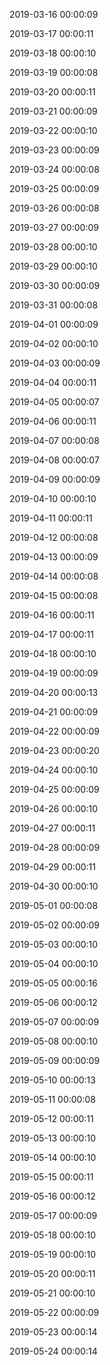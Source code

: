 

2019-03-16 00:00:09

2019-03-17 00:00:11

2019-03-18 00:00:10

2019-03-19 00:00:08

2019-03-20 00:00:11

2019-03-21 00:00:09

2019-03-22 00:00:10

2019-03-23 00:00:09

2019-03-24 00:00:08

2019-03-25 00:00:09

2019-03-26 00:00:08

2019-03-27 00:00:09

2019-03-28 00:00:10

2019-03-29 00:00:10

2019-03-30 00:00:09

2019-03-31 00:00:08

2019-04-01 00:00:09

2019-04-02 00:00:10

2019-04-03 00:00:09

2019-04-04 00:00:11

2019-04-05 00:00:07

2019-04-06 00:00:11

2019-04-07 00:00:08

2019-04-08 00:00:07

2019-04-09 00:00:09

2019-04-10 00:00:10

2019-04-11 00:00:11

2019-04-12 00:00:08

2019-04-13 00:00:09

2019-04-14 00:00:08

2019-04-15 00:00:08

2019-04-16 00:00:11

2019-04-17 00:00:11

2019-04-18 00:00:10

2019-04-19 00:00:09

2019-04-20 00:00:13

2019-04-21 00:00:09

2019-04-22 00:00:09

2019-04-23 00:00:20

2019-04-24 00:00:10

2019-04-25 00:00:09

2019-04-26 00:00:10

2019-04-27 00:00:11

2019-04-28 00:00:09

2019-04-29 00:00:11

2019-04-30 00:00:10

2019-05-01 00:00:08

2019-05-02 00:00:09

2019-05-03 00:00:10

2019-05-04 00:00:10

2019-05-05 00:00:16

2019-05-06 00:00:12

2019-05-07 00:00:09

2019-05-08 00:00:10

2019-05-09 00:00:09

2019-05-10 00:00:13

2019-05-11 00:00:08

2019-05-12 00:00:11

2019-05-13 00:00:10

2019-05-14 00:00:10

2019-05-15 00:00:11

2019-05-16 00:00:12

2019-05-17 00:00:09

2019-05-18 00:00:10

2019-05-19 00:00:10

2019-05-20 00:00:11

2019-05-21 00:00:10

2019-05-22 00:00:09

2019-05-23 00:00:14

2019-05-24 00:00:14

